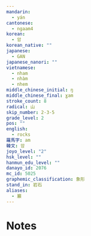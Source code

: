 ```yaml
---
mandarin:
  - yán
cantonese:
  - ngaam4
korean:
  - 암
korean_native: ""
japanese:
  - GAN
japanese_nanori: ""
vietnamese:
  - nham
  - nhàm
  - nhem
middle_chinese_initial: ŋ
middle_chinese_final: ɣam
stroke_count: 8
radical: 山
skip_number: 2-3-5
grade_level: 2
pos: ""
english:
  - rocks
羅馬字: am
韓文: 암
joyo_level: "2"
hsk_level: ""
hanmun_edu_level: ""
danayo_id: 2076
mc_id: 5025
graphemic_classification: 象形
stand_in: 岩石
aliases:
  - 巖
---
```


# Notes
